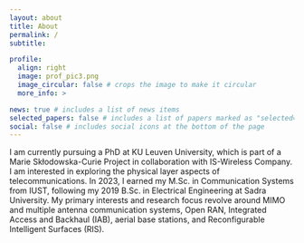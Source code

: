 ```yaml
---
layout: about
title: About
permalink: /
subtitle: 

profile:
  align: right
  image: prof_pic3.png
  image_circular: false # crops the image to make it circular
  more_info: >

news: true # includes a list of news items
selected_papers: false # includes a list of papers marked as "selected={true}"
social: false # includes social icons at the bottom of the page
---
```


I am currently pursuing a PhD at KU Leuven University, which is part of a Marie Skłodowska-Curie Project in collaboration with IS-Wireless Company. I am interested in exploring the physical layer aspects of telecommunications. In 2023, I earned my M.Sc. in Communication Systems from IUST, following my 2019 B.Sc. in Electrical Engineering at Sadra University. My primary interests and research focus revolve around MIMO and multiple antenna communication systems, Open RAN, Integrated Access and Backhaul (IAB), aerial base stations, and Reconfigurable Intelligent Surfaces (RIS).

